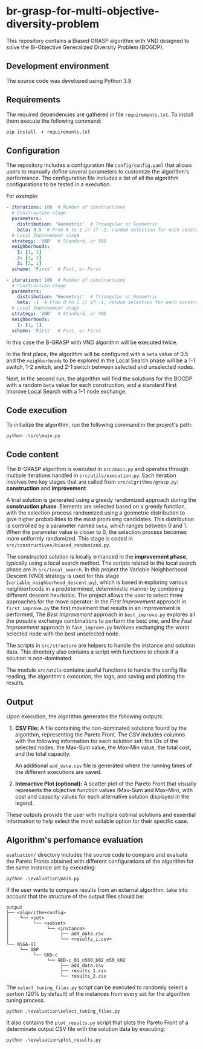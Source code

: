 # br-grasp-for-multi-objective-diversity-problem
This repository contains a Biased GRASP algorithm with VND designed to solve the Bi-Objective Generalized Diversity Problem (BOGDP).

## Development environment

The source code was developed using Python 3.9

## Requirements

The required dependencies are gathered in file ```requirements.txt```. To install them execute the following command:

```python
pip install -r requirements.txt
```

## Configuration
The repository includes a configuration file ```config/config.yaml``` that allows users to manually define several parameters to customize the algorithm's performance. The configuration file includes a list of all the algorithm configurations to be tested in a execution.

For example:

```yaml
- iterations: 100  # Number of constructions
  # Construction stage
  parameters:
    distribution: 'Geometric'  # Triangular or Geometric
    beta: 0.5  # From 0 to 1 // if -1, random selection for each construction
  # Local Improvement stage
  strategy: 'VND'  # Standard, or VND
  neighborhoods:
    1: [1, 1]
    2: [1, 2]
    3: [2, 1]
  scheme: 'First'  # Fast, or First

- iterations: 100  # Number of constructions
  # Construction stage
  parameters:
    distribution: 'Geometric'  # Triangular or Geometric
    beta: -1  # From 0 to 1 // if -1, random selection for each construction
  # Local Improvement stage
  strategy: 'VND'  # Standard, or VND
  neighborhoods:
    1: [1, 1]
  scheme: 'First'  # Fast, or First
```

In this case the B-GRASP with VND algorithm will be executed twice.

In the first place, the algorithm will be configured with a `beta` value of 0.5 and the `neighborhoods` to be explored in the Local Search phase will be a 1-1 switch, 1-2 switch, and 2-1 switch between selected and unselected nodes.

Next, in the second run, the algorithm will find the solutions for the BOCDP with a random `beta` value for each construction, and a standard First Improve Local Search with a 1-1 node exchange.

## Code execution

To initialize the algorithm, run the following command in the project's path:

```console
python .\src\main.py
```

## Code content

The B-GRASP algorithm is executed in ```src/main.py``` and operates through multiple iterations handled in ```src/utils/execution.py```. Each iteration involves two key stages that are called from ```src/algrithms/grasp.py```: **construction** and **improvement**.

A trial solution is generated using a greedy randomized approach during the **construction phase**. Elements are selected based on a greedy function, with the selection process randomized using a geometric distribution to give higher probabilities to the most promising candidates. This distribution is controlled by a parameter named `beta`, which ranges between 0 and 1. When the parameter value is closer to 0, the selection process becomes more uniformly randomized. This stage is coded in ```src/constructives/biased_randomized.py```.

The constructed solution is locally enhanced in the **improvement phase**, typically using a local search method. The scripts related to the local search phase are in ```src/local_search```. In this project the Variable Neighborhood Descent (VND) strategy is used for this stage (```variable_neighborhood_descent.py```), which is based in exploring various neighborhoods in a predetermined, deterministic manner by combining different descent heuristics. The project allows the user to select three approaches for the move operator: in the *First Improvement* approach in ```first_improve.py``` the first movement that results in an improvement is performed, The *Best Improvement* approach in ```best_improve.py``` explores all the possible exchange combinations to perform the best one, and the *Fast Improvement* approach in ```fast_improve.py``` involves exchanging the worst selected node with the best unselected node.


The scripts in ```src/structure``` are helpers to handle the instance and solution data. This directory also contains a script with functions to check if a solution is non-dominated.

The module ```src/utils``` contains useful functions to handle the config file reading, the algorithm's execution, the logs, and saving and plotting the results.


## Output

Upon execution, the algorithm generates the following outputs:

1.	**CSV File:** A file containing the non-dominated solutions found by the algorithm, representing the Pareto Front. The CSV includes columns with the following information for each solution set: the IDs of the selected nodes, the Max-Sum value, the Max-Min value, the total cost, and the total capacity.

    An additional `add_data.csv` file is generated where the running times of the different executions are saved.

2.	**Interactive Plot (optional):** A scatter plot of the Pareto Front that visually represents the objective function values (Max-Sum and Max-Min), with cost and capacity values for each alternative solution displayed in the legend.

These outputs provide the user with multiple optimal solutions and essential information to help select the most suitable option for their specific case.


## Algorithm's perfomance evaluation

```evaluation/``` directory includes the source code to compare and evaluate the Pareto Fronts obtained with different configurations of the algorithm for the same instance set by executing:

```console
python .\evaluation\main.py
```

If the user wants to compare results from an external algorithm, take into account that the structure of the output files should be:

```
output
├── <algorithm+config>
│    └── <set>
│         └── <subset>
│              └── <instance>
│                   ├── add_data.csv
│                   └── <results_i.csv>
└── NSGA-II
     └── GDP
          └── GKD-c
               └── GKD-c_01_n500_b02_m50_k02
                    ├── add_data.csv
                    ├── results_1.csv
                    └── results_2.csv
```

The ```select_tuning_files.py``` script can be executed to randomly select a portion (20% by default) of the instances from every set for the algorithm tuning process.

```console
python .\evaluation\select_tuning_files.py
```

It also contains the ```plot_results.py``` script that plots the Pareto Front of a determinate output CSV file with the solution data by executing:

```console
python .\evaluation\plot_results.py
```
